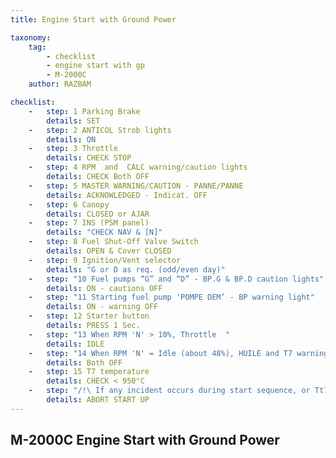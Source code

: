 ```yaml
---
title: Engine Start with Ground Power

taxonomy:
    tag:
        - checklist
        - engine start with gp
        - M-2000C
    author: RAZBAM

checklist:
    -   step: 1 Parking Brake     
        details: SET 
    -   step: 2 ANTICOL Strob lights      
        details: ON  
    -   step: 3 Throttle      
        details: CHECK STOP  
    -   step: 4 RPM  and  CALC warning/caution lights      
        details: CHECK Both OFF  
    -   step: 5 MASTER WARNING/CAUTION - PANNE/PANNE      
        details: ACKNOWLEDGED - Indicat. OFF  
    -   step: 6 Canopy      
        details: CLOSED or AJAR  
    -   step: 7 INS (PSM panel)      
        details: "CHECK NAV & [N]" 
    -   step: 8 Fuel Shut-Off Valve Switch      
        details: OPEN & Cover CLOSED  
    -   step: 9 Ignition/Vent selector      
        details: "G or D as req. (odd/even day)"
    -   step: "10 Fuel pumps “G” and “D” - BP.G & BP.D caution lights"     
        details: ON - cautions OFF  
    -   step: "11 Starting fuel pump 'POMPE DEM’ - BP warning light"      
        details: ON - warning OFF  
    -   step: 12 Starter button      
        details: PRESS 1 Sec.  
    -   step: "13 When RPM 'N' > 10%, Throttle  "    
        details: IDLE  
    -   step: "14 When RPM 'N' = Idle (about 48%), HUILE and T7 warning lights"     
        details: Both OFF  
    -   step: 15 T7 temperature      
        details: CHECK < 950°C    
    -   step: "/!\ If any incident occurs during start sequence, or Tt7 peaks > 950°C"    
        details: ABORT START UP
---
```


## M-2000C Engine Start with Ground Power

